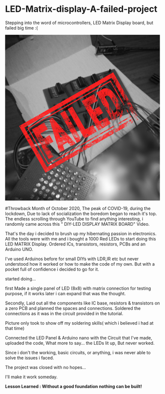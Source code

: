 # LED-Matrix-display-A-failed-project
Stepping into the word of microcontrollers, LED Matrix Display board, but failed big time :( 

![image_alt](https://github.com/Anandhu-Sudha/LED-Matrix-display-A-failed-project/blob/6bd833c4102ed54336fab5c98c59e67c1541ae5e/pictures/1c.jpg)

#Throwback
Month of October 2020, The peak of COVID-19, during the lockdown, Due to lack of socialization the boredom began to reach it's top. The endless scrolling through YouTube to find anything interesting, i randomly came across this " DIY-LED DISPLAY MATRIX BOARD" Video. 

That's the day i decided to brush up my hibernating passion in electronics. All the tools were with me and i bought a 1000 Red LEDs to start doing this LED MATRIX Display. Ordered ICs, transistors, resistors, PCBs and an Arduino UNO.


I've used Arduinos before for small DIYs with LDR,IR etc but never understood how it worked or how to make the code of my own. But with a pocket full of confidence i decided to go for it.

started doing...

first Made a single panel of LED (8x8) with matrix connection
for testing purpose, if it works later i can expand that was the thought.

Secondly, Laid out all the components like IC base, resistors & transistors on a zero PCB and planned the spaces and connections.
Soldered the connections as it was in the circuit provided in the tutorial. 

Picture only took to show off my soldering skills( which i believed i had at that time)

Connected the LED Panel & Arduino nano with the Circuit that I've made, uploaded the code, What more to say... the LEDs lit up, But never worked.

Since i don't the working, basic circuits, or anything, i was never able to solve the issues i faced. 

The project was closed with no hopes...

I'll make it work someday.

<b>Lesson Learned : Without a good foundation nothing can be built!</b> 
